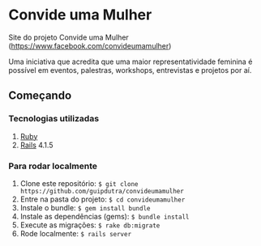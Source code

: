# Convide uma Mulher
Site do projeto Convide uma Mulher (https://www.facebook.com/convideumamulher)


Uma iniciativa que acredita que uma maior representatividade feminina é possível em eventos, palestras, workshops, entrevistas e projetos por aí.

## Começando

### Tecnologias utilizadas

1. [Ruby](https://www.ruby-lang.org/en/)
2. [Rails](http://rubyonrails.org/) 4.1.5

### Para rodar localmente

1. Clone este repositório: `$ git clone https://github.com/guipdutra/convideumamulher`
2. Entre na pasta do projeto: `$ cd convideumamulher`
3. Instale o bundle: `$ gem install bundle`
4. Instale as dependências (gems): `$ bundle install`
5. Execute as migrações: `$ rake db:migrate`
6. Rode localmente: `$ rails server`
